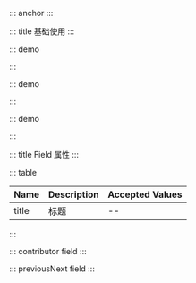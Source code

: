 ::: anchor
:::

::: title 基础使用
:::

::: demo

<template>
  <lay-field title="标题">内容</lay-field>
</template>

<script>
import { ref } from 'vue'

export default {
  setup() {

    return {
    }
  }
}
</script>

:::

::: demo

<template>
  <lay-field title="标题">内容</lay-field>
</template>

<script>
import { ref } from 'vue'

export default {
  setup() {

    return {
    }
  }
}
</script>

:::

::: demo

<template>
  <lay-field>
    <template #title>
      插槽
    </template>
  </lay-field>
</template>

<script>
import { ref } from 'vue'

export default {
  setup() {

    return {
    }
  }
}
</script>

:::

::: title Field 属性
:::

::: table

| Name  | Description | Accepted Values |
| ----- | ----------- | --------------- |
| title | 标题        | --              |

:::


::: contributor field
:::

::: previousNext field
:::